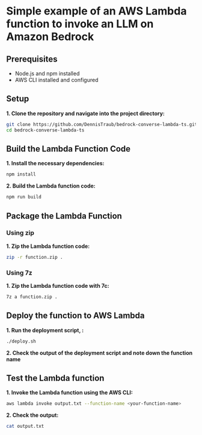 # Simple example of an AWS Lambda function to invoke an LLM on Amazon Bedrock

## Prerequisites

- Node.js and npm installed
- AWS CLI installed and configured

## Setup

**1. Clone the repository and navigate into the project directory:**
  ```bash
  git clone https://github.com/DennisTraub/bedrock-converse-lambda-ts.git
  cd bedrock-converse-lambda-ts
  ```

## Build the Lambda Function Code

**1. Install the necessary dependencies:**
  ```bash
  npm install
  ```

**2. Build the Lambda function code:**
  ```bash
  npm run build
  ```

## Package the Lambda Function

### Using zip

**1. Zip the Lambda function code:**
  ```bash
  zip -r function.zip .
  ```

### Using 7z

**1. Zip the Lambda function code with 7c:**
  ```bash
  7z a function.zip .
  ```

## Deploy the function to AWS Lambda

**1. Run the deployment script, :**
   ```bash
   ./deploy.sh
   ```

**2. Check the output of the deployment script and note down the function name**

## Test the Lambda function

**1. Invoke the Lambda function using the AWS CLI:**
  ```bash
  aws lambda invoke output.txt --function-name <your-function-name>
  ```

**2. Check the output:**
  ```bash
  cat output.txt
  ```
